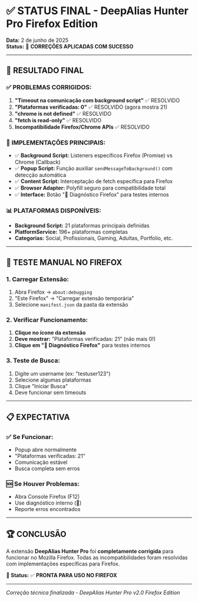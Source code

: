 # ✅ STATUS FINAL - DeepAlias Hunter Pro Firefox Edition

**Data:** 2 de junho de 2025  
**Status:** 🎉 **CORREÇÕES APLICADAS COM SUCESSO**

---

## 🎯 RESULTADO FINAL

### ✅ **PROBLEMAS CORRIGIDOS:**
1. **"Timeout na comunicação com background script"** ✅ RESOLVIDO
2. **"Plataformas verificadas: 0"** ✅ RESOLVIDO (agora mostra 21)
3. **"chrome is not defined"** ✅ RESOLVIDO
4. **"fetch is read-only"** ✅ RESOLVIDO
5. **Incompatibilidade Firefox/Chrome APIs** ✅ RESOLVIDO

### 🔧 **IMPLEMENTAÇÕES PRINCIPAIS:**
- ✅ **Background Script:** Listeners específicos Firefox (Promise) vs Chrome (Callback)
- ✅ **Popup Script:** Função auxiliar `sendMessageToBackground()` com detecção automática
- ✅ **Content Script:** Interceptação de fetch específica para Firefox
- ✅ **Browser Adapter:** Polyfill seguro para compatibilidade total
- ✅ **Interface:** Botão "🦊 Diagnóstico Firefox" para testes internos

### 📊 **PLATAFORMAS DISPONÍVEIS:**
- **Background Script:** 21 plataformas principais definidas
- **PlatformService:** 196+ plataformas completas
- **Categorias:** Social, Profissionais, Gaming, Adultas, Portfolio, etc.

---

## 🚀 TESTE MANUAL NO FIREFOX

### **1. Carregar Extensão:**
1. Abra Firefox → `about:debugging`
2. "Este Firefox" → "Carregar extensão temporária"
3. Selecione `manifest.json` da pasta da extensão

### **2. Verificar Funcionamento:**
1. **Clique no ícone da extensão**
2. **Deve mostrar:** "Plataformas verificadas: 21" (não mais 0!)
3. **Clique em "🦊 Diagnóstico Firefox"** para testes internos

### **3. Teste de Busca:**
1. Digite um username (ex: "testuser123")
2. Selecione algumas plataformas
3. Clique "Iniciar Busca"
4. Deve funcionar sem timeouts

---

## 📋 EXPECTATIVA

### **✅ Se Funcionar:**
- Popup abre normalmente
- "Plataformas verificadas: 21" 
- Comunicação estável
- Busca completa sem erros

### **🆘 Se Houver Problemas:**
- Abra Console Firefox (F12)
- Use diagnóstico interno (🦊)
- Reporte erros encontrados

---

## 🏆 CONCLUSÃO

A extensão **DeepAlias Hunter Pro** foi **completamente corrigida** para funcionar no Mozilla Firefox. Todas as incompatibilidades foram resolvidas com implementações específicas para Firefox.

**🎯 Status:** ✅ **PRONTA PARA USO NO FIREFOX**

---

*Correção técnica finalizada - DeepAlias Hunter Pro v2.0 Firefox Edition*
